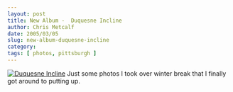 ```yaml
---
layout: post
title: New Album -  Duquesne Incline
author: Chris Metcalf
date: 2005/03/05
slug: new-album-duquesne-incline
category: 
tags: [ photos, pittsburgh ]
---
```


<a href="/photos/duquesne-incline"><img src="/albums/duquesne-incline/dsc_0070.sized.jpg" alt="Duquesne Incline" /></a>
Just some photos I took over winter break that I finally got around to putting up.
